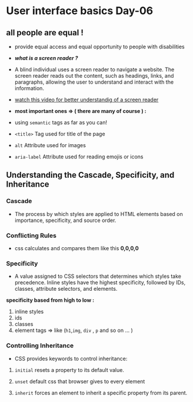 # User interface basics Day-06



## all people are equal !  

- provide equal access and equal opportunity to people with disabilities
- ***what is a screen reader ?***
- A blind individual uses a screen reader to navigate a website. The screen reader reads out the content, such as headings, links, and paragraphs, allowing the user to understand and interact with the information.
- [watch this video for better understandig of a screen reader](https://www.youtube.com/watch?v=dEbl5jvLKGQ&ab_channel=UCSFDocuments%26MediaPhotography)

- **most important ones => ( there are many of course ) :**
- using `semantic` tags as far as you can!
- `<title>` Tag used for title of the page
- `alt`  Attribute used for images 
- `aria-label` Attribute used for reading emojis or icons 


## Understanding the Cascade, Specificity, and Inheritance

###  Cascade
- The process by which styles are applied to HTML elements based on importance, specificity, and source order.

### Conflicting Rules
- css calculates and compares them like this **0,0,0,0** 


### Specificity

- A value assigned to CSS selectors that determines which styles take precedence. Inline styles have the highest specificity, followed by IDs, classes, attribute selectors, and elements.

**specificity based from high to low :**
1. inline styles
2. ids 
3. classes 
4. element tags => like (`h1`,`img`, `div` , `p` and so on ...  )

### Controlling Inheritance


- CSS provides keywords to control inheritance:
1. `initial` resets a property to its default value.
2. `unset`   default css that browser gives to every element 

3. `inherit` forces an element to inherit a specific property from its parent.